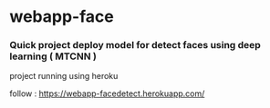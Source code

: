 # webapp-face

### Quick project deploy model for detect faces using deep learning ( MTCNN ) 
project running using heroku 

follow : https://webapp-facedetect.herokuapp.com/

